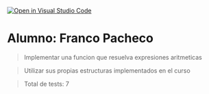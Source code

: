 [![Open in Visual Studio Code](https://classroom.github.com/assets/open-in-vscode-c66648af7eb3fe8bc4f294546bfd86ef473780cde1dea487d3c4ff354943c9ae.svg)](https://classroom.github.com/online_ide?assignment_repo_id=7608609&assignment_repo_type=AssignmentRepo)
# Alumno: Franco Pacheco

> Implementar una funcion que resuelva expresiones aritmeticas

> Utilizar sus propias estructuras implementados en el curso

>Total de tests: 7
